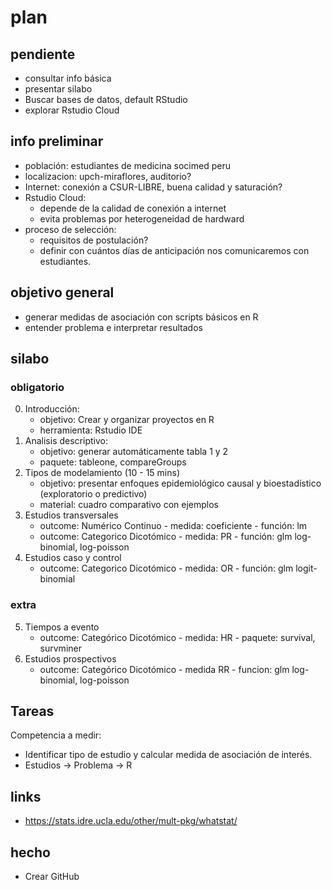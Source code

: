 # plan

## pendiente
- consultar info básica
- presentar silabo
- Buscar bases de datos, default RStudio
- explorar Rstudio Cloud

## info preliminar

- población: estudiantes de medicina socimed peru
- localizacion: upch-miraflores, auditorio?
- Internet: conexión a CSUR-LIBRE, buena calidad y saturación?
- Rstudio Cloud: 
  - depende de la calidad de conexión a internet
  - evita problemas por heterogeneidad de hardward
- proceso de selección:
  - requisitos de postulación?
  - definir con cuántos días de anticipación nos comunicaremos con estudiantes.

## objetivo general

- generar medidas de asociación con scripts básicos en R
- entender problema e interpretar resultados

## silabo

### obligatorio

0. Introducción: 
	- objetivo: Crear y organizar proyectos en R
  	- herramienta: Rstudio IDE
1. Analisis descriptivo:
  	- objetivo: generar automáticamente tabla 1 y 2
  	- paquete: tableone, compareGroups
2. Tipos de modelamiento (10 - 15 mins)
  	- objetivo: presentar enfoques epidemiológico causal y bioestadístico (exploratorio o predictivo)
  	- material: cuadro comparativo con ejemplos
3. Estudios transversales
	- outcome: Numérico Continuo
    		- medida: coeficiente
    		- función: lm
	- outcome: Categorico Dicotómico
    		- medida: PR
    		- función: glm log-binomial, log-poisson
4. Estudios caso y control
	- outcome: Categorico Dicotómico
    		- medida: OR
    		- función: glm logit-binomial

### extra

5. Tiempos a evento
  	- outcome: Categórico Dicotómico
    		- medida: HR
    		- paquete: survival, survminer
6. Estudios prospectivos
	- outcome: Categórico Dicotómico
    		- medida RR
    		- funcion: glm log-binomial, log-poisson

## Tareas

Competencia a medir: 

- Identificar tipo de estudio y calcular medida de asociación de interés.
- Estudios -> Problema -> R

## links

- https://stats.idre.ucla.edu/other/mult-pkg/whatstat/

## hecho

- Crear GitHub
